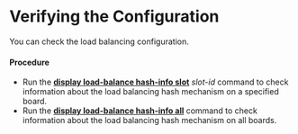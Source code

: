 Verifying the Configuration
===========================

You can check the load balancing configuration.

#### Procedure

* Run the [**display load-balance hash-info slot**](cmdqueryname=display+load-balance+hash-info+slot) *slot-id* command to check information about the load balancing hash mechanism on a specified board.
* Run the [**display load-balance hash-info all**](cmdqueryname=display+load-balance+hash-info+all) command to check information about the load balancing hash mechanism on all boards.